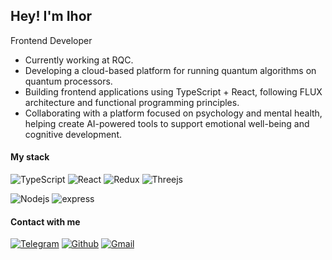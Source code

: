 <h2>Hey! I'm Ihor</h2>
<p>Frontend Developer </p>

<ul>
  <li>Currently working at RQC.</li>
  <li>Developing a cloud-based platform for running quantum algorithms on quantum processors.</li>
  <li>Building frontend applications using TypeScript + React, following FLUX architecture and functional programming principles.</li>
  <li>Collaborating with a platform focused on psychology and mental health, helping create AI-powered tools to support emotional well-being and cognitive development.</li>
</ul>

<h4>My stack</h4>

![TypeScript](https://img.shields.io/badge/-TypeScript-2f74c0?style=flat-square&logo=typescript&logoColor=fff)
![React](https://img.shields.io/badge/-React-45b8d8?style=flat-square&logo=React&logoColor=fff)
![Redux](https://img.shields.io/badge/-mobx-fe8c2c?style=flat-square&logo=redux&logoColor=fff)
![Threejs](https://img.shields.io/badge/-ThreeJS-000000?style=flat-square&logo=threedotjs&logoColor=fff)

![Nodejs](https://img.shields.io/badge/-Node.js-43853d?style=flat-square&logo=Node.js&logoColor=fff)
![express](https://img.shields.io/badge/-Express.js-181717?style=flat-square&logo=express&logoColor=fff)

<h4>Contact with me</h4>

[![Telegram](https://img.shields.io/badge/-@name13surname13-308dd9?style=for-the-badge&logo=telegram&logoColor=ffffff)](https://t.me/name13surname13)
[![Github](https://img.shields.io/badge/-github-24292e?style=for-the-badge&logo=github&logoColor=ffffff)](https://github.com/namesurname13)
[![Gmail](https://img.shields.io/badge/-ihor.belodedov@gmail.com-c14438?style=for-the-badge&logo=Gmail&logoColor=ffffff)](mailto:ihor.belodedov@gmail.com)
